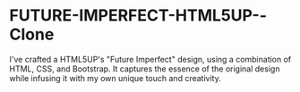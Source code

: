 # FUTURE-IMPERFECT-HTML5UP--Clone
I've crafted a HTML5UP's "Future Imperfect" design, using a combination of HTML, CSS, and Bootstrap. It captures the essence of the original design while infusing it with my own unique touch and creativity.
